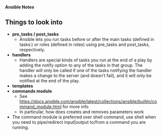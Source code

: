 **Ansible Notes**

## Things to look into
- **pre_tasks / post_tasks**
    - Ansible lets you run tasks before or after the main tasks (defined in tasks:) or roles (defined in roles) using pre_tasks and post_tasks, respectively. 
- **handlers**
    - Handlers are special kinds of tasks you run at the end of a play by adding the notify option to any of the tasks in that group. The handler will only be called if one of the tasks notifying the handler makes a change to the server (and doesn’t fail), and it will only be notified at the end of the play.
- **templates**
- **commands module**
    - See https://docs.ansible.com/ansible/latest/collections/ansible/builtin/command_module.html for more info
    - In particular, how does creates and removes parameters work
- The command module is preferred over shell command, use shell when you need to pipe/redirect input|output to/from a command you are running.
